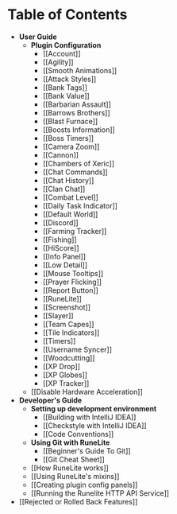 # Table of Contents
* **User Guide**
  * **Plugin Configuration**
    * [[Account]]
    * [[Agility]]
    * [[Smooth Animations]]
    * [[Attack Styles]]
    * [[Bank Tags]]
    * [[Bank Value]]
    * [[Barbarian Assault]]
    * [[Barrows Brothers]]
    * [[Blast Furnace]]
    * [[Boosts Information]]
    * [[Boss Timers]]
    * [[Camera Zoom]]
    * [[Cannon]]
    * [[Chambers of Xeric]]
    * [[Chat Commands]]
    * [[Chat History]]
    * [[Clan Chat]]
    * [[Combat Level]]
    * [[Daily Task Indicator]]
    * [[Default World]]
    * [[Discord]]
    * [[Farming Tracker]]
    * [[Fishing]]
    * [[HiScore]]
    * [[Info Panel]]
    * [[Low Detail]]
    * [[Mouse Tooltips]]
    * [[Prayer Flicking]]
    * [[Report Button]]
    * [[RuneLite]]
    * [[Screenshot]]
    * [[Slayer]]
    * [[Team Capes]]
    * [[Tile Indicators]]
    * [[Timers]]
    * [[Username Syncer]]
    * [[Woodcutting]]
    * [[XP Drop]]
    * [[XP Globes]]
    * [[XP Tracker]]
  * [[Disable Hardware Acceleration]]
* **Developer's Guide**
  * **Setting up development environment**
    * [[Building with IntelliJ IDEA]]
    * [[Checkstyle with IntelliJ IDEA]]
    * [[Code Conventions]]
  * **Using Git with RuneLite**
    * [[Beginner's Guide To Git]]
    * [[Git Cheat Sheet]]
  * [[How RuneLite works]]
  * [[Using RuneLite's mixins]]
  * [[Creating plugin config panels]]
  * [[Running the Runelite HTTP API Service]]
* [[Rejected or Rolled Back Features]]
